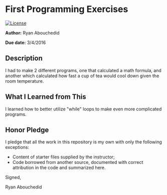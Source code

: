 # First Programming Exercises

 [![License](http://img.shields.io/badge/license-MIT-blue.svg)](http://en.wikipedia.org/wiki/MIT_License)

**Author:** Ryan Abouchedid

**Due date:** 3/4/2016

## Description

I had to make 2 different programs, one that calculated a math formula, and another which calculated how fast a cup of tea would cool down given the room temperature.

## What I Learned from This

I learned how to better utilize "while" loops to make even more complicated programs.

## Honor Pledge

I pledge that all the work in this repository is my own with only the following exceptions:

* Content of starter files supplied by the instructor;
* Code borrowed from another source, documented with correct attribution in the code and summarized here.

Signed,

Ryan Abouchedid
